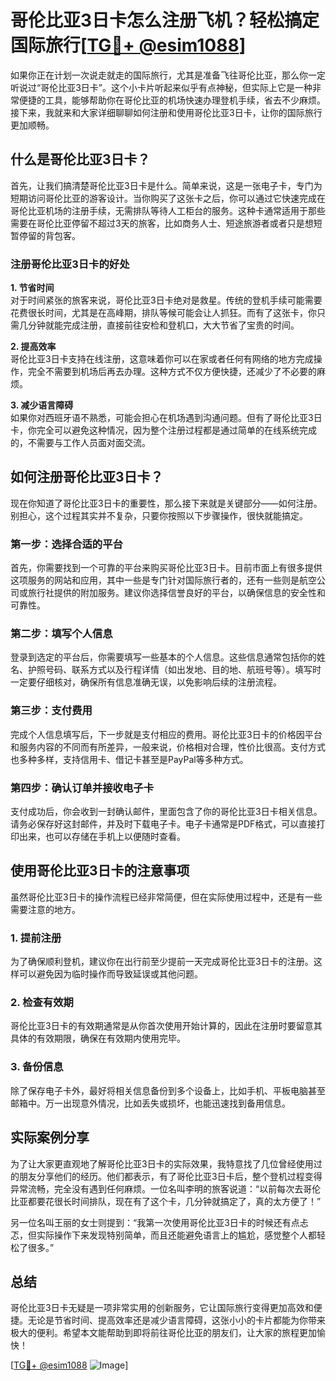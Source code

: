 # 哥伦比亚3日卡怎么注册飞机？轻松搞定国际旅行[[TG💪+ @esim1088](https://t.me/s/esim1088)]

如果你正在计划一次说走就走的国际旅行，尤其是准备飞往哥伦比亚，那么你一定听说过“哥伦比亚3日卡”。这个小卡片听起来似乎有点神秘，但实际上它是一种非常便捷的工具，能够帮助你在哥伦比亚的机场快速办理登机手续，省去不少麻烦。接下来，我就来和大家详细聊聊如何注册和使用哥伦比亚3日卡，让你的国际旅行更加顺畅。

## 什么是哥伦比亚3日卡？

首先，让我们搞清楚哥伦比亚3日卡是什么。简单来说，这是一张电子卡，专门为短期访问哥伦比亚的游客设计。当你购买了这张卡之后，你可以通过它快速完成在哥伦比亚机场的注册手续，无需排队等待人工柜台的服务。这种卡通常适用于那些需要在哥伦比亚停留不超过3天的旅客，比如商务人士、短途旅游者或者只是想短暂停留的背包客。

### 注册哥伦比亚3日卡的好处

**1. 节省时间**  
对于时间紧张的旅客来说，哥伦比亚3日卡绝对是救星。传统的登机手续可能需要花费很长时间，尤其是在高峰期，排队等候可能会让人抓狂。而有了这张卡，你只需几分钟就能完成注册，直接前往安检和登机口，大大节省了宝贵的时间。

**2. 提高效率**  
哥伦比亚3日卡支持在线注册，这意味着你可以在家或者任何有网络的地方完成操作，完全不需要到机场后再去办理。这种方式不仅方便快捷，还减少了不必要的麻烦。

**3. 减少语言障碍**  
如果你对西班牙语不熟悉，可能会担心在机场遇到沟通问题。但有了哥伦比亚3日卡，你完全可以避免这种情况，因为整个注册过程都是通过简单的在线系统完成的，不需要与工作人员面对面交流。

## 如何注册哥伦比亚3日卡？

现在你知道了哥伦比亚3日卡的重要性，那么接下来就是关键部分——如何注册。别担心，这个过程其实并不复杂，只要你按照以下步骤操作，很快就能搞定。

### 第一步：选择合适的平台

首先，你需要找到一个可靠的平台来购买哥伦比亚3日卡。目前市面上有很多提供这项服务的网站和应用，其中一些是专门针对国际旅行者的，还有一些则是航空公司或旅行社提供的附加服务。建议你选择信誉良好的平台，以确保信息的安全性和可靠性。

### 第二步：填写个人信息

登录到选定的平台后，你需要填写一些基本的个人信息。这些信息通常包括你的姓名、护照号码、联系方式以及行程详情（如出发地、目的地、航班号等）。填写时一定要仔细核对，确保所有信息准确无误，以免影响后续的注册流程。

### 第三步：支付费用

完成个人信息填写后，下一步就是支付相应的费用。哥伦比亚3日卡的价格因平台和服务内容的不同而有所差异，一般来说，价格相对合理，性价比很高。支付方式也多种多样，支持信用卡、借记卡甚至是PayPal等多种方式。

### 第四步：确认订单并接收电子卡

支付成功后，你会收到一封确认邮件，里面包含了你的哥伦比亚3日卡相关信息。请务必保存好这封邮件，并及时下载电子卡。电子卡通常是PDF格式，可以直接打印出来，也可以存储在手机上以便随时查看。

## 使用哥伦比亚3日卡的注意事项

虽然哥伦比亚3日卡的操作流程已经非常简便，但在实际使用过程中，还是有一些需要注意的地方。

### 1. 提前注册

为了确保顺利登机，建议你在出行前至少提前一天完成哥伦比亚3日卡的注册。这样可以避免因为临时操作而导致延误或其他问题。

### 2. 检查有效期

哥伦比亚3日卡的有效期通常是从你首次使用开始计算的，因此在注册时要留意其具体的有效期限，确保在有效期内使用完毕。

### 3. 备份信息

除了保存电子卡外，最好将相关信息备份到多个设备上，比如手机、平板电脑甚至邮箱中。万一出现意外情况，比如丢失或损坏，也能迅速找到备用信息。

## 实际案例分享

为了让大家更直观地了解哥伦比亚3日卡的实际效果，我特意找了几位曾经使用过的朋友分享他们的经历。他们都表示，有了哥伦比亚3日卡后，整个登机过程变得异常流畅，完全没有遇到任何麻烦。一位名叫李明的旅客说道：“以前每次去哥伦比亚都要花很长时间排队，现在有了这个卡，几分钟就搞定了，真的太方便了！”

另一位名叫王丽的女士则提到：“我第一次使用哥伦比亚3日卡的时候还有点忐忑，但实际操作下来发现特别简单，而且还能避免语言上的尴尬，感觉整个人都轻松了很多。”

## 总结

哥伦比亚3日卡无疑是一项非常实用的创新服务，它让国际旅行变得更加高效和便捷。无论是节省时间、提高效率还是减少语言障碍，这张小小的卡片都能为你带来极大的便利。希望本文能帮助到即将前往哥伦比亚的朋友们，让大家的旅程更加愉快！

[[TG💪+ @esim1088](https://t.me/s/esim1088) ![Image](https://i.postimg.cc/4NQfJmqS/Snipaste-2025-05-13-00-14-12.png)]